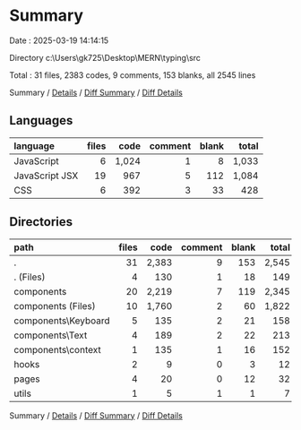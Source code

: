 # Summary

Date : 2025-03-19 14:14:15

Directory c:\\Users\\gk725\\Desktop\\MERN\\typing\\src

Total : 31 files,  2383 codes, 9 comments, 153 blanks, all 2545 lines

Summary / [Details](details.md) / [Diff Summary](diff.md) / [Diff Details](diff-details.md)

## Languages
| language | files | code | comment | blank | total |
| :--- | ---: | ---: | ---: | ---: | ---: |
| JavaScript | 6 | 1,024 | 1 | 8 | 1,033 |
| JavaScript JSX | 19 | 967 | 5 | 112 | 1,084 |
| CSS | 6 | 392 | 3 | 33 | 428 |

## Directories
| path | files | code | comment | blank | total |
| :--- | ---: | ---: | ---: | ---: | ---: |
| . | 31 | 2,383 | 9 | 153 | 2,545 |
| . (Files) | 4 | 130 | 1 | 18 | 149 |
| components | 20 | 2,219 | 7 | 119 | 2,345 |
| components (Files) | 10 | 1,760 | 2 | 60 | 1,822 |
| components\\Keyboard | 5 | 135 | 2 | 21 | 158 |
| components\\Text | 4 | 189 | 2 | 22 | 213 |
| components\\context | 1 | 135 | 1 | 16 | 152 |
| hooks | 2 | 9 | 0 | 3 | 12 |
| pages | 4 | 20 | 0 | 12 | 32 |
| utils | 1 | 5 | 1 | 1 | 7 |

Summary / [Details](details.md) / [Diff Summary](diff.md) / [Diff Details](diff-details.md)